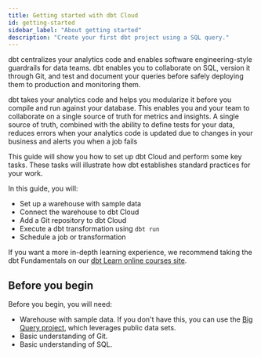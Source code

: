 ```yaml
---
title: Getting started with dbt Cloud
id: getting-started
sidebar_label: "About getting started"
description: "Create your first dbt project using a SQL query."
---
```


dbt centralizes your analytics code and enables software engineering-style guardrails for data teams. dbt enables you to collaborate on SQL, version it through Git, and test and document your queries before safely deploying them to production and monitoring them.

dbt takes your analytics code and helps you modularize it before you compile and run against your database. This enables you and your team to collaborate on a single source of truth for metrics and insights. A single source of truth, combined with the ability to define tests for your data, reduces errors when your analytics code is updated due to changes in your business and alerts you when a job fails

This guide will show you how to set up dbt Cloud and perform some key tasks. These tasks will illustrate how dbt establishes standard practices for your work.

In this guide, you will:

* Set up a warehouse with sample data
* Connect the warehouse to dbt Cloud
* Add a Git repository to dbt Cloud
* Execute a dbt transformation using `dbt run`
* Schedule a job or transformation

If you want a more in-depth learning experience, we recommend taking the dbt Fundamentals on our [dbt Learn online courses site](https://courses.getdbt.com/).

## Before you begin

Before you begin, you will need:

* Warehouse with sample data. If you don't have this, you can use the [Big Query project](/docs/develop/getting-started/getting-set-up/setting-up-bigquery), which leverages public data sets.
* Basic understanding of Git.
* Basic understanding of SQL.
